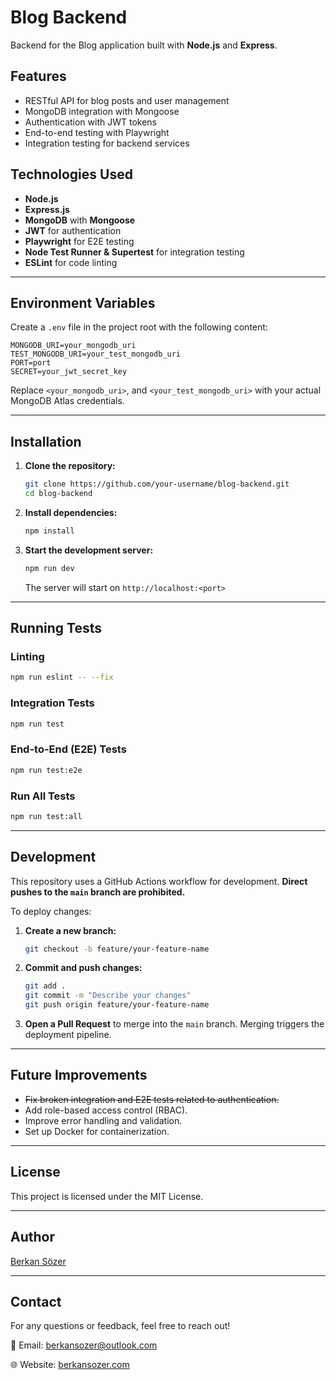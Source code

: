 # Blog Backend

Backend for the Blog application built with **Node.js** and **Express**.

## Features
- RESTful API for blog posts and user management
- MongoDB integration with Mongoose
- Authentication with JWT tokens
- End-to-end testing with Playwright
- Integration testing for backend services

## Technologies Used
- **Node.js**
- **Express.js**
- **MongoDB** with **Mongoose**
- **JWT** for authentication
- **Playwright** for E2E testing
- **Node Test Runner & Supertest** for integration testing
- **ESLint** for code linting

---

## Environment Variables

Create a `.env` file in the project root with the following content:

```
MONGODB_URI=your_mongodb_uri
TEST_MONGODB_URI=your_test_mongodb_uri
PORT=port
SECRET=your_jwt_secret_key
```

Replace `<your_mongodb_uri>`, and `<your_test_mongodb_uri>` with your actual MongoDB Atlas credentials.

---

## Installation

1. **Clone the repository:**
   ```bash
   git clone https://github.com/your-username/blog-backend.git
   cd blog-backend
   ```

2. **Install dependencies:**
   ```bash
   npm install
   ```

3. **Start the development server:**
   ```bash
   npm run dev
   ```
   The server will start on `http://localhost:<port>`

---

## Running Tests

### Linting
```bash
npm run eslint -- --fix
```

### Integration Tests
```bash
npm run test
```

### End-to-End (E2E) Tests
```bash
npm run test:e2e
```

### Run All Tests
```bash
npm run test:all
```

---

## Development

This repository uses a GitHub Actions workflow for development. **Direct pushes to the `main` branch are prohibited.**

To deploy changes:
1. **Create a new branch:**
   ```bash
   git checkout -b feature/your-feature-name
   ```
2. **Commit and push changes:**
   ```bash
   git add .
   git commit -m "Describe your changes"
   git push origin feature/your-feature-name
   ```
3. **Open a Pull Request** to merge into the `main` branch. Merging triggers the deployment pipeline.

---

## Future Improvements
- ~~Fix broken integration and E2E tests related to authentication.~~
- Add role-based access control (RBAC).
- Improve error handling and validation.
- Set up Docker for containerization.

---

## License

This project is licensed under the MIT License.

---

## Author

[Berkan Sözer](https://berkansozer.com/)

---

## Contact

For any questions or feedback, feel free to reach out!

📧 Email: berkansozer@outlook.com

🌐 Website: [berkansozer.com](https://berkansozer.com/)
